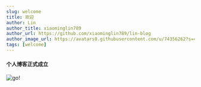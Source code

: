 ```yaml
---
slug: welcome
title: 欢迎
author: Lin
author_title: xiaominglin789
author_url: https://github.com/xiaominglin789/lin-blog
author_image_url: https://avatars0.githubusercontent.com/u/74356262?s=400&v=4
tags: [welcome]
---
```


#### 个人博客正式成立
![go!](https://timgsa.baidu.com/timg?image&quality=80&size=b9999_10000&sec=1604987275210&di=41db7e2ae994fee6b628d98189e502c6&imgtype=0&src=http%3A%2F%2Fc-ssl.duitang.com%2Fuploads%2Fitem%2F201808%2F21%2F20180821092739_tRwUZ.thumb.700_0.gif)
